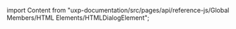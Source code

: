 
import Content from "uxp-documentation/src/pages/api/reference-js/Global Members/HTML Elements/HTMLDialogElement";

<Content query="product=photoshop"/>
